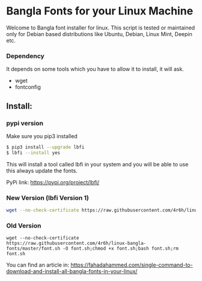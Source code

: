 # Bangla Fonts for your Linux Machine

Welcome to Bangla font installer for linux. This script is tested or maintained only for Debian based distributions like Ubuntu, Debian, Linux Mint, Deepin etc.

### Dependency

It depends on some tools which you have to allow it to install, it will ask.

- wget
- fontconfig

## Install:
### pypi version
Make sure you pip3 installed

```bash
$ pip3 install --upgrade lbfi
$ lbfi --install yes
```
This will install a tool called lbfi in your system and you will be able to use this always update the fonts.

PyPi link: https://pypi.org/project/lbfi/

### New Version (lbfi Version 1)
```bash
wget --no-check-certificate https://raw.githubusercontent.com/4r6h/linux-bangla-fonts/master/dist/lbfi -O lbfi;chmod +x lbfi;./lbfi
```

### Old Version
```
wget --no-check-certificate https://raw.githubusercontent.com/4r6h/linux-bangla-fonts/master/font.sh -O font.sh;chmod +x font.sh;bash font.sh;rm font.sh
```

You can find an article in: https://fahadahammed.com/single-command-to-download-and-install-all-bangla-fonts-in-your-linux/
